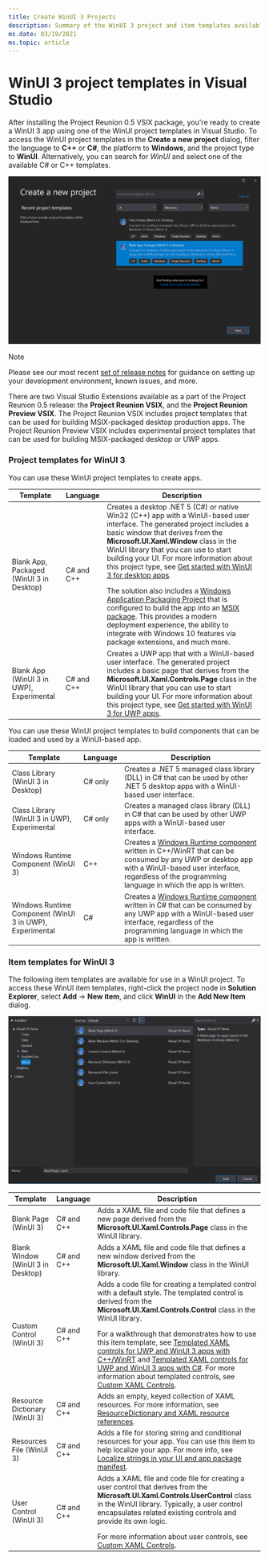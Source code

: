 ```yaml
---
title: Create WinUI 3 Projects
description: Summary of the WinUI 3 project and item templates available in Visual Studio. 
ms.date: 03/19/2021
ms.topic: article
---
```


# WinUI 3 project templates in Visual Studio

After installing the Project Reunion 0.5 VSIX package, you're ready to create a WinUI 3 app using one of the WinUI project templates in Visual Studio. To access the WinUI project templates in the **Create a new project** dialog, filter the language to **C++** or **C#**, the platform to **Windows**, and the project type to **WinUI**. Alternatively, you can search for *WinUI* and select one of the available C# or C++ templates.

![WinUI project templates](images/winui3-csharp-newproject.png)

> [!NOTE] 
> Please see our most recent [set of release notes](../index.md) for guidance on setting up your development environment, known issues, and more.

There are two Visual Studio Extensions available as a part of the Project Reunion 0.5 release: the **Project Reunion VSIX**, and the **Project Reunion Preview VSIX**. The Project Reunion VSIX includes project templates that can be used for building MSIX-packaged desktop production apps. The Project Reunion Preview VSIX includes experimental project templates that can be used for building MSIX-packaged desktop or UWP apps. 

### Project templates for WinUI 3

You can use these WinUI project templates to create apps.

| Template | Language | Description |
|----------|----------|-------------|
| Blank App, Packaged (WinUI 3 in Desktop) | C# and C++ | Creates a desktop .NET 5 (C#) or native Win32 (C++) app with a WinUI-based user interface. The generated project includes a basic window that derives from the **Microsoft.UI.Xaml.Window** class in the WinUI library that you can use to start building your UI. For more information about this project type, see [Get started with WinUI 3 for desktop apps](get-started-winui3-for-desktop.md).<p></p>The solution also includes a [Windows Application Packaging Project](/windows/msix/desktop/desktop-to-uwp-packaging-dot-net) that is configured to build the app into an [MSIX package](/windows/msix/overview). This provides a modern deployment experience, the ability to integrate with Windows 10 features via package extensions, and much more.  |
| Blank App (WinUI 3 in UWP), Experimental | C# and C++ | Creates a UWP app that with a WinUI-based user interface. The generated project includes a basic page that derives from the **Microsoft.UI.Xaml.Controls.Page** class in the WinUI library that you can use to start building your UI. For more information about this project type, see [Get started with WinUI 3 for UWP apps](get-started-winui3-for-uwp.md). |

You can use these WinUI project templates to build components that can be loaded and used by a WinUI-based app.

| Template | Language | Description |
|----------|----------|-------------|
| Class Library (WinUI 3 in Desktop) | C# only | Creates a .NET 5 managed class library (DLL) in C# that can be used by other .NET 5 desktop apps with a WinUI-based user interface.  |
| Class Library (WinUI 3 in UWP), Experimental  | C# only | Creates a managed class library (DLL) in C# that can be used by other UWP apps with a WinUI-based user interface. |
| Windows Runtime Component (WinUI 3) | C++ | Creates a [Windows Runtime component](/windows/uwp/winrt-components/) written in C++/WinRT that can be consumed by any UWP or desktop app with a WinUI-based user interface, regardless of the programming language in which the app is written. |
| Windows Runtime Component (WinUI 3 in UWP), Experimental | C# | Creates a [Windows Runtime component](/windows/uwp/winrt-components/) written in C# that can be consumed by any UWP app with a WinUI-based user interface, regardless of the programming language in which the app is written. |

### Item templates for WinUI 3

The following item templates are available for use in a WinUI project. To access these WinUI item templates, right-click the project node in **Solution Explorer**, select **Add** -> **New item**, and click **WinUI** in the **Add New Item** dialog.

![WinUI item templates](images/winui3-addnewitem.png)

| Template | Language | Description |
|----------|----------|-------------|
| Blank Page (WinUI 3) | C# and C++ | Adds a XAML file and code file that defines a new page derived from the **Microsoft.UI.Xaml.Controls.Page** class in the WinUI library. |
| Blank Window (WinUI 3 in Desktop) | C# and C++ | Adds a XAML file and code file that defines a new window derived from the **Microsoft.UI.Xaml.Window** class in the WinUI library. |
| Custom Control (WinUI 3) | C# and C++ | Adds a code file for creating a templated control with a default style. The templated control is derived from the **Microsoft.UI.Xaml.Controls.Control** class in the WinUI library.<p></p>For a walkthrough that demonstrates how to use this item template, see [Templated XAML controls for UWP and WinUI 3 apps with C++/WinRT](xaml-templated-controls-cppwinrt-winui-3.md) and [Templated XAML controls for UWP and WinUI 3 apps with C#](xaml-templated-controls-csharp-winui-3.md). For more information about templated controls, see [Custom XAML Controls](/archive/msdn-magazine/2019/may/xaml-custom-xaml-controls). |
| Resource Dictionary (WinUI 3) | C# and C++ | Adds an empty, keyed collection of XAML resources. For more information, see [ResourceDictionary and XAML resource references](/windows/uwp/design/controls-and-patterns/resourcedictionary-and-xaml-resource-references). |
| Resources File (WinUI 3) | C# and C++ | Adds a file for storing string and conditional resources for your app. You can use this item to help localize your app. For more info, see [Localize strings in your UI and app package manifest](/windows/uwp/app-resources/localize-strings-ui-manifest). |
| User Control (WinUI 3) | C# and C++ | Adds a XAML file and code file for creating a user control that derives from the **Microsoft.UI.Xaml.Controls.UserControl** class in the WinUI library. Typically, a user control encapsulates related existing controls and provide its own logic.<p></p>For more information about user controls, see [Custom XAML Controls](/archive/msdn-magazine/2019/may/xaml-custom-xaml-controls). |
